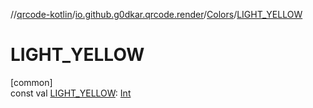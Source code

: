 //[qrcode-kotlin](../../../index.md)/[io.github.g0dkar.qrcode.render](../index.md)/[Colors](index.md)/[LIGHT_YELLOW](-l-i-g-h-t_-y-e-l-l-o-w.md)

# LIGHT_YELLOW

[common]\
const val [LIGHT_YELLOW](-l-i-g-h-t_-y-e-l-l-o-w.md): [Int](https://kotlinlang.org/api/latest/jvm/stdlib/kotlin/-int/index.html)
